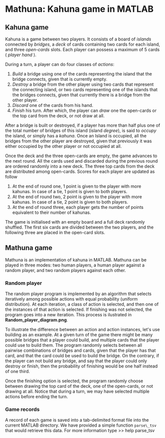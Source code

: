 Mathuna: Kahuna game in MATLAB
==============================

Kahuna game
-----------

Kahuna is a game between two players. It consists of a board of
*islands* connected by *bridges*, a *deck* of cards containing two
cards for each island, and three *open-cards* slots. Each player can
possess a maximum of 5 cards ( *player hand* ).

During a turn, a player can do four classes of *actions*: 

  1. *Build* a bridge using one of the cards representing the island
  that the bridge connects, given that is currently empty.
  2. *Destroy* a bridge from the other player using two cards that
  represent the connecting island, or two cards representing one of
  the islands that the bridges connects, given that currently there is
  a bridge from the other player.
  3. *Discard* one of the cards from his hand.
  4. *Finish* his turn. After which, the player can *draw* one the
  open-cards or the top card from the deck, or not draw at all.

After a bridge is built or destroyed, if a player has more than half
plus one of the total number of bridges of this island (island
*degree*), is said to *occupy* the island, or simply has a
*kahuna*. Once an Island is occupied, all the bridges from the other
player are destroyed, given that previously it was either occupied by
the other player or not occupied at all.

Once the deck and the three open-cards are empty, the game advances to
the next round. All the cards used and discarded during the previous
round are ordered randomly into a new deck. The three top cards from
the deck are distributed among open-cards. Scores for each player are
updated as follow
 1. At the end of round one, 1 point is given to the player with more
 kahunas. In case of a tie, 1 point is given to both players.
 2. At the end of round two, 2 point is given to the player with more
 kahunas. In case of a tie, 2 point is given to both players.
 3. At the end of round three, each player gets the number of points
 equivalent to their number of kahunas.

The game is initialised with an empty board and a full deck randomly
shuffled. The first six cards are divided between the two players, and
the following three are placed in the open-card slots.

Mathuna game
------------

Mathuna is an implementation of kahuna in MATLAB. Mathuna can be
played in three modes: two human players, a human player against a
random player, and two random players against each other. 

### Random player

The random player program is implemented by an algorithm that selects
iteratively among possible actions with equal probability (uniform
distribution).  At each iteration, a class of action is selected, and
then one of the instances of that action is selected. If finishing was
not selected, the program goes into a new iteration. This process is ilustrated
in **Random_player_diagram.png**.

To illustrate the difference between an action and action instances,
let's use building as an example. At a given turn of the game
there might be many possible bridges that a player could build, and
multiple cards that the player could use to build them. The program
randomly selects between all pairwise combinations of bridges and
cards, given that the player has that card, and that the card could be
used to build the bridge. On the contrary, if the player can not build
any bridge, and say that the player could only destroy or finish, then
the probability of finishing would be one half instead of one third.

Once the finishing option is selected, the program randomly choose
between drawing the top card of the deck, one of the open-cards, or
not drawing at all. Notice that during a turn, we may have selected
multiple actions before ending the turn.

### Game records

A record of each game is saved into a tab-delimited format file into
the current MATLAB directory. We have provided a simple function 
`parse\_tsv` that would retrieve this data. For more information 
type
      >> help parse\_tsv
